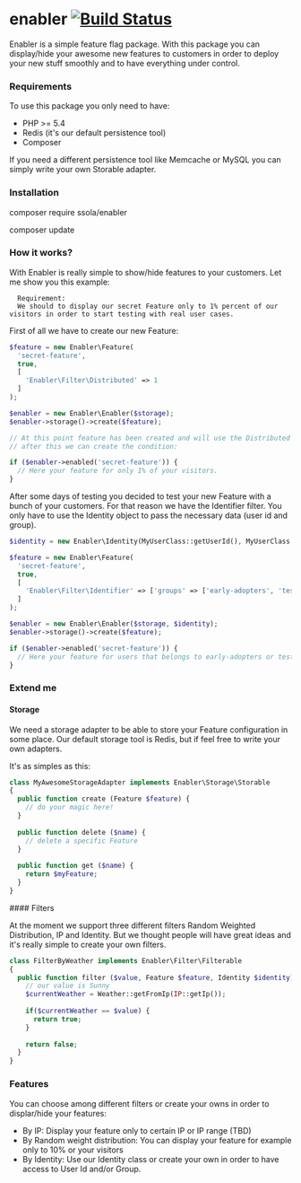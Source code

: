 enabler [![Build Status](https://travis-ci.org/ssola/enabler.svg)](https://travis-ci.org/ssola/enabler)
=======

Enabler is a simple feature flag package. With this package you can display/hide your awesome new features to customers in order to deploy your new stuff smoothly and to have everything under control.

### Requirements

To use this package you only need to have:

- PHP >= 5.4
- Redis (it's our default persistence tool)
- Composer

If you need a different persistence tool like Memcache or MySQL you can simply write your own Storable adapter.

### Installation

composer require ssola/enabler

composer update

### How it works?

With Enabler is really simple to show/hide features to your customers. Let me show you this example:

```code
  Requirement:
  We should to display our secret Feature only to 1% percent of our visitors in order to start testing with real user cases.
```

First of all we have to create our new Feature:

```php
$feature = new Enabler\Feature(
  'secret-feature',
  true,
  [
    'Enabler\Filter\Distributed' => 1
  ]
);

$enabler = new Enabler\Enabler($storage);
$enabler->storage()->create($feature);

// At this point feature has been created and will use the Distributed filter to display it only to 1% of our visitors
// after this we can create the condition:

if ($enabler->enabled('secret-feature')) {
  // Here your feature for only 1% of your visitors.
}
```

After some days of testing you decided to test your new Feature with a bunch of your customers. For that reason we have the Identifier filter. You only have to use the Identity object to pass the necessary data (user id and group).

```php
$identity = new Enabler\Identity(MyUserClass::getUserId(), MyUserClass::getGroup());

$feature = new Enabler\Feature(
  'secret-feature',
  true,
  [
    'Enabler\Filter\Identifier' => ['groups' => ['early-adopters', 'test-users']]
  ]
);

$enabler = new Enabler\Enabler($storage, $identity);
$enabler->storage()->create($feature);

if ($enabler->enabled('secret-feature')) {
  // Here your feature for users that belongs to early-adopters or test-users group
}

```

### Extend me

#### Storage

We need a storage adapter to be able to store your Feature configuration in some place. Our default storage tool is Redis, but if feel free to write your own adapters.

It's as simples as this:

```php
class MyAwesomeStorageAdapter implements Enabler\Storage\Storable
{
  public function create (Feature $feature) {
    // do your magic here!
  }
  
  public function delete ($name) {
    // delete a specific Feature
  }
  
  public function get ($name) {
    return $myFeature;
  }
}
```
#### Filters

At the moment we support three different filters Random Weighted Distribution, IP and Identity. But we thought people will have great ideas and it's really simple to create your own filters.

```php
class FilterByWeather implements Enabler\Filter\Filterable
{
  public function filter ($value, Feature $feature, Identity $identity) {
    // our value is Sunny
    $currentWeather = Weather::getFromIp(IP::getIp());
    
    if($currentWeather == $value) {
      return true;
    }
    
    return false;
  }
}
```

### Features

You can choose among different filters or create your owns in order to displar/hide your features:

- By IP: Display your feature only to certain IP or IP range (TBD)
- By Random weight distribution: You can display your feature for example only to 10% or your visitors
- By Identity: Use our Identity class or create your own in order to have access to User Id and/or Group.
